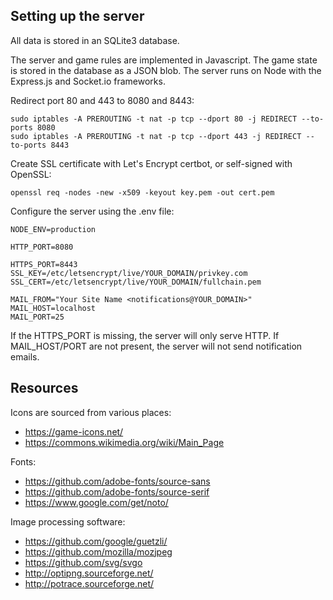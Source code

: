 ## Setting up the server

All data is stored in an SQLite3 database.

The server and game rules are implemented in Javascript.
The game state is stored in the database as a JSON blob.
The server runs on Node with the Express.js and Socket.io frameworks.

Redirect port 80 and 443 to 8080 and 8443:

```
sudo iptables -A PREROUTING -t nat -p tcp --dport 80 -j REDIRECT --to-ports 8080
sudo iptables -A PREROUTING -t nat -p tcp --dport 443 -j REDIRECT --to-ports 8443
```

Create SSL certificate with Let's Encrypt certbot, or self-signed with OpenSSL:

```
openssl req -nodes -new -x509 -keyout key.pem -out cert.pem
```

Configure the server using the .env file:

```
NODE_ENV=production

HTTP_PORT=8080

HTTPS_PORT=8443
SSL_KEY=/etc/letsencrypt/live/YOUR_DOMAIN/privkey.com
SSL_CERT=/etc/letsencrypt/live/YOUR_DOMAIN/fullchain.pem

MAIL_FROM="Your Site Name <notifications@YOUR_DOMAIN>"
MAIL_HOST=localhost
MAIL_PORT=25
```

If the HTTPS_PORT is missing, the server will only serve HTTP.
If MAIL_HOST/PORT are not present, the server will not send notification emails.

## Resources

Icons are sourced from various places:

* https://game-icons.net/
* https://commons.wikimedia.org/wiki/Main_Page

Fonts:

* https://github.com/adobe-fonts/source-sans
* https://github.com/adobe-fonts/source-serif
* https://www.google.com/get/noto/

Image processing software:

* https://github.com/google/guetzli/
* https://github.com/mozilla/mozjpeg
* https://github.com/svg/svgo
* http://optipng.sourceforge.net/
* http://potrace.sourceforge.net/

